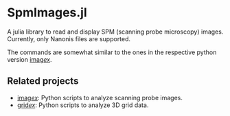 # SpmImages.jl

A julia library to read and display SPM (scanning probe microscopy) images. Currently, only Nanonis files are supported.

The commands are somewhat similar to the ones in the respective python version [imag*ex*](https://github.com/alexriss/imagex).

## Related projects

- [imag*ex*](https://github.com/alexriss/imagex): Python scripts to analyze scanning probe images.
- [grid*ex*](https://github.com/alexriss/gridex): Python scripts to analyze 3D grid data.